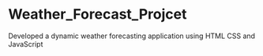 # Weather_Forecast_Projcet
Developed a dynamic weather forecasting application using HTML CSS and JavaScript
